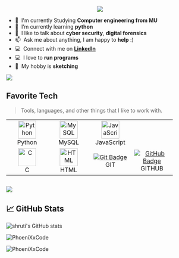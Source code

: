 
  <p align="center">
  <img src="https://readme-typing-svg.herokuapp.com?font=Fira+Code&size=22&duration=2000&pause=1000&color=F70000&center=true&vCenter=true&width=600&height=60&lines=Hello+i+am+Shruti!;Welcome+to+my+GitHub!">
</p>

- :office: &nbsp;I'm currently Studying **Computer engineering from MU**
- :seedling: &nbsp;I’m currently learning **python**
- :speech_balloon: &nbsp;I like to talk about **cyber security**, **digital forensics**
- :mailbox: &nbsp;Ask me about anything, I am happy to **help** :)
- :computer: &nbsp;Connect with me on **[LinkedIn](https://www.linkedin.com/in/shruti-baviskar)**
- :computer: &nbsp;I love to **run programs**
- :art: &nbsp;My hobby is **sketching**

![](https://komarev.com/ghpvc/?username=PhoeniXxCode)

<h2 align="left" id="PhoeniXxCode-tech">Favorite Tech</h2>

> Tools, languages, and other things that I like to work with.

<table align="center">
  <tr>
    <td align="center" width="96">
      <a href="#PhoeniXxCode-tech">
        <img src="https://upload.wikimedia.org/wikipedia/commons/thumb/c/c3/Python-logo-notext.svg/1200px-Python-logo-notext.svg.png" width="48" height="48" alt="Python" />
      </a>
      <br>Python
    </td>
    <td align="center" width="96">
      <a href="#PhoeniXxCode-tech">
        <img src="https://upload.wikimedia.org/wikipedia/commons/thumb/7/7b/MySQL_Dolphin.jpg/640px-MySQL_Dolphin.jpg" width="48" height="48" alt="MySQL" />
      </a>
      <br>MySQL
    </td>
    <td align="center" width="96">
      <a href="#PhoeniXxCode-tech">
        <img src="https://upload.wikimedia.org/wikipedia/commons/thumb/9/99/Unofficial_JavaScript_logo_2.svg/1024px-Unofficial_JavaScript_logo_2.svg.png" width="48" height="48" alt="JavaScript" />
      </a>
      <br>JavaScript
    </td>
  <tr>
    <td align="center" width="96">
      <a href="#PhoeniXxCode-tech">
        <img src="https://upload.wikimedia.org/wikipedia/commons/thumb/1/18/C_Programming_Language.svg/1024px-C_Programming_Language.svg.png" width="48" height="48" alt="C" />
      </a>
      <br>C
    </td>
    <td align="center" width="96">
      <a href="#PhoeniXxCode-tech">
        <img src="https://upload.wikimedia.org/wikipedia/commons/3/38/HTML5_Badge.svg" width="48" height="48" alt="HTML" />
      </a>
      <br>HTML
    </td>
    <td align="center" width="96">
     <a href="#PhoeniXxCode-tech"> 
       <img src="https://img.shields.io/badge/-Git-F05032?style=for-the-badge&logo=git&logoColor=white" alt="Git Badge">
        </a>GIT
        </td>
    <td align="center" width="96">
       <a href="#PhoeniXxCode-tech"> 
         <img src="https://img.shields.io/badge/-GitHub-181717?style=for-the-badge&logo=github&logoColor=white" alt="GitHub Badge">
        </a>GITHUB
       </td>
  </tr>
</table>
<h2><img src="borderseperator.gif"></h2>

## 📈 GitHub Stats

![shruti's GitHub stats](https://github-readme-stats.vercel.app/api?username=PhoeniXxCode&show_icons=true&hide_title=true)
<!--                                                                                                                                                 
![Snake animation](https://github.com/vitorLostadaC/PhoeniXxCode/blob/output/github-contribution-grid-snake.svg)
https://platane.github.io/snk/ -->
<p><img align="center" src="https://github-readme-streak-stats.herokuapp.com/?user=harshaljadhav99&" alt="PhoeniXxCode" /></p>

<p><img align="left" src="https://github-readme-stats.vercel.app/api/top-langs?username=PhoeniXxCode&show_icons=true&locale=en&layout=compact" alt="PhoeniXxCode" /></p><br><br><br>

